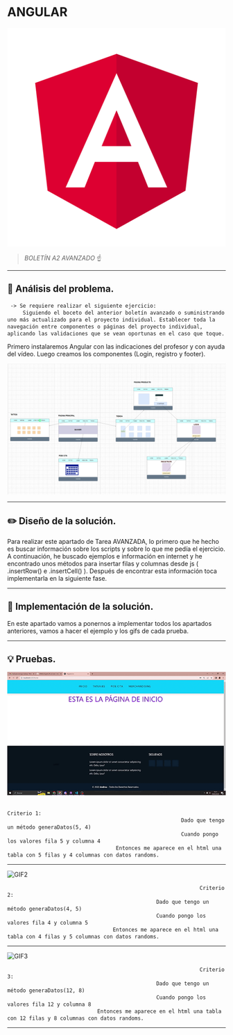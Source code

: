 # ANGULAR
![ANGULAR](recursos/angular.png)

> *BOLETÍN A2 AVANZADO* ☝️



---



## 🔎 Análisis del problema.

     -> Se requiere realizar el siguiente ejercicio:
         Siguiendo el boceto del anterior boletín avanzado o suministrando uno más actualizado para el proyecto individual. Establecer toda la navegación entre componentes o páginas del proyecto individual, aplicando las validaciones que se vean oportunas en el caso que toque.


Primero instalaremos Angular con las indicaciones del profesor y con ayuda del vídeo.
Luego creamos los componentes (Login, registro y footer).
    
![FOTO1](recursos/EJERCICIO5.PNG)

 



---



## ✏️ Diseño de la solución.

Para realizar este apartado de Tarea AVANZADA, lo primero que he hecho es buscar información sobre los scripts y sobre lo que me pedía el ejercicio. A continuación, he buscado ejemplos e información en internet y he encontrado unos métodos para insertar filas y columnas desde js ( .insertRow() e .insertCell() ). Después de encontrar esta información toca implementarla en la siguiente fase.





---





## 📝 Implementación de la solución.

En este apartado vamos a ponernos a implementar todos los apartados anteriores, vamos a hacer el ejemplo y los gifs de cada prueba.


---



## 💡 Pruebas.

![GIF1](recursos/GIF1.gif)

                                                                          Criterio 1:
                                                            Dado que tengo un método generaDatos(5, 4)
                                                            Cuando pongo los valores fila 5 y columna 4
                                       Entonces me aparece en el html una tabla con 5 filas y 4 columnas con datos randoms.



---




![GIF2](recursos/GIF3.gif)

                                                                  Criterio 2:
                                                    Dado que tengo un método generaDatos(4, 5)
                                                    Cuando pongo los valores fila 4 y columna 5
                                      Entonces me aparece en el html una tabla con 4 filas y 5 columnas con datos randoms.



---






![GIF3](recursos/GIF2.gif)

                                                                  Criterio 3:
                                                    Dado que tengo un método generaDatos(12, 8)
                                                    Cuando pongo los valores fila 12 y columna 8
                                 Entonces me aparece en el html una tabla con 12 filas y 8 columnas con datos randoms.



---

